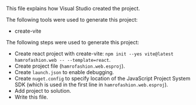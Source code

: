 This file explains how Visual Studio created the project.

The following tools were used to generate this project:
- create-vite

The following steps were used to generate this project:
- Create react project with create-vite: `npm init --yes vite@latest hamrofashion.web -- --template=react`.
- Create project file (`hamrofashion.web.esproj`).
- Create `launch.json` to enable debugging.
- Create `nuget.config` to specify location of the JavaScript Project System SDK (which is used in the first line in `hamrofashion.web.esproj`).
- Add project to solution.
- Write this file.
